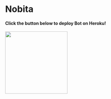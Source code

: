 # Nobita

<h4>Click the button below to deploy Bot on Heroku!</h4>    
<p><a href="https://heroku.com/deploy?template=https://github.com/Alone45-45/video-stream"><img src="https://img.shields.io/badge/Deploy%20To%20Heroku-blueviolet?style=for-the-badge&logo=heroku" width="200""/></a></p>
